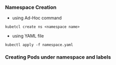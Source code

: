 ### Namespace Creation

- using Ad-Hoc command

```
kubetcl create ns <namespace name>
```

- using YAML file

```
kubectl apply -f namespace.yaml
```
### Creating Pods under namespace and labels

